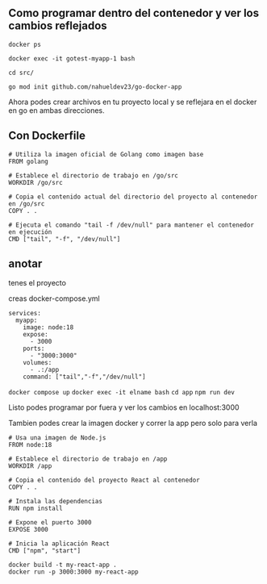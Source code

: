 ## Como programar dentro del contenedor y ver los cambios reflejados

`docker ps`

`docker exec -it gotest-myapp-1 bash`


`cd src/`

`go mod init github.com/nahueldev23/go-docker-app`

Ahora podes crear archivos en tu proyecto local y se reflejara en el docker en go 
en ambas direcciones.


## Con Dockerfile

```
# Utiliza la imagen oficial de Golang como imagen base
FROM golang

# Establece el directorio de trabajo en /go/src
WORKDIR /go/src

# Copia el contenido actual del directorio del proyecto al contenedor en /go/src
COPY . .

# Ejecuta el comando "tail -f /dev/null" para mantener el contenedor en ejecución
CMD ["tail", "-f", "/dev/null"]
```


## anotar

tenes el proyecto

creas docker-compose.yml

```
services:
  myapp:
    image: node:18
    expose:
      - 3000
    ports:
      - "3000:3000"
    volumes:
      - .:/app
    command: ["tail","-f","/dev/null"]
```

`docker compose up`
`docker exec -it elname bash`
`cd app`
`npm run dev`

Listo podes programar por fuera y  ver los cambios en localhost:3000

Tambien podes crear la imagen docker y correr la app pero solo para verla

```
# Usa una imagen de Node.js
FROM node:18

# Establece el directorio de trabajo en /app
WORKDIR /app

# Copia el contenido del proyecto React al contenedor
COPY . .

# Instala las dependencias
RUN npm install

# Expone el puerto 3000
EXPOSE 3000

# Inicia la aplicación React
CMD ["npm", "start"]

```

```
docker build -t my-react-app .
docker run -p 3000:3000 my-react-app

```

